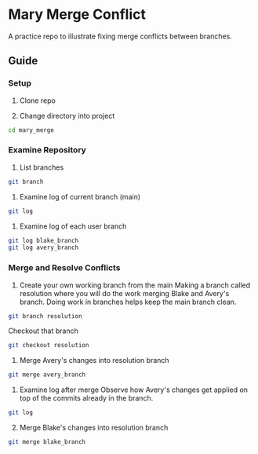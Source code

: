 # Mary Merge Conflict
A practice repo to illustrate fixing merge conflicts between branches.

## Guide

### Setup
1. Clone repo

1. Change directory into project
```sh
cd mary_merge
```

### Examine Repository
1. List branches
```sh
git branch
```

1. Examine log of current branch (main)
```sh
git log
```

1. Examine log of each user branch
```sh
git log blake_branch
git log avery_branch
```

### Merge and Resolve Conflicts
1. Create your own working branch from the main
Making a branch called resolution where you will do the work merging Blake and Avery's branch.
Doing work in branches helps keep the main branch clean.

```sh
git branch resolution
```
Checkout that branch
```sh
git checkout resolution
```

1. Merge Avery's changes into resolution branch
```sh
git merge avery_branch
```

1. Examine log after merge
Observe how Avery's changes get applied on top of the commits already in the branch.
```sh
git log
```

2. Merge Blake's changes into resolution branch

```sh
git merge blake_branch
```
